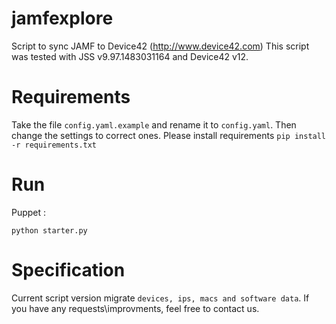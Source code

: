 # jamfexplore
Script to sync JAMF to Device42 (http://www.device42.com)
This script was tested with JSS v9.97.1483031164 and Device42 v12.

# Requirements
Take the file `config.yaml.example` and rename it to `config.yaml`. Then change the settings to correct ones.
Please install requirements `pip install -r requirements.txt`

# Run
Puppet :
```
python starter.py
```

# Specification
Current script version migrate `devices, ips, macs and software data`. If you have any requests\improvments, feel free to contact us.